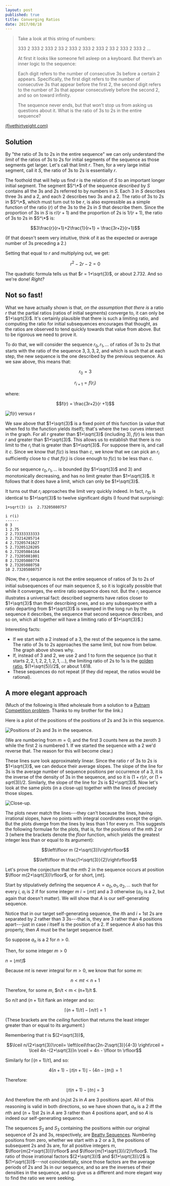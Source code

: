 ```yaml
---
layout: post
published: true
title: Converging Ratios
date: 2017/08/18
---
```


>Take a look at this string of numbers:
>
>333 2 333 2 333 2 33 2 333 2 333 2 333 2 33 2 333 2 333 2 …
>
>At first it looks like someone fell asleep on a keyboard. But there’s an inner logic to the sequence:
>
>Each digit refers to the number of consecutive 3s before a certain 2 appears. Specifically, the first digit refers to the number of consecutive 3s that appear before the first 2, the second digit refers to the number of 3s that appear consecutively before the second 2, and so on toward infinity.
>
>The sequence never ends, but that won’t stop us from asking us questions about it. What is the ratio of 3s to 2s in the entire sequence?

<!--more-->

[(fivethirtyeight.com)](https://fivethirtyeight.com/features/can-you-unravel-these-number-strings/)

## Solution

By "the ratio of $3$s to $2$s in the entire sequence" we can only understand the _limit_ of the ratios of $3$s to $2$s for initial segments of the sequence as those segments get larger.  Let's call that limit $r$. Then, for a very large initial segment, call it $S$, the ratio of $3$s to $2$s is essentially $r$.  

The foothold that will help us find $r$ is the relation of $S$ to an important longer initial segment. The segment $S^\*$ of the sequence _described_ by $S$ contains all the $3$s and $2$s referred to by numbers in $S$. Each $3$ in $S$ describes three $3$s and a $2$, and each $2$ describes two $3$s and a $2$.  The ratio of $3$s to $2$s in $S^\*$, which must turn out to be $r$, is also expressible as a simple function of the ratio ($r$) of the $3$s to the $2$s in $S$ that describe them. Since the proportion of $3$s in $S$ is $r/(r+1)$ and the proportion of $2$s is $1/(r+1)$, the ratio of $3$s to $2$s in $S^\*$ is:

$$3\frac{r}{r+1}+2\frac{1}{r+1} = \frac{3r+2}{r+1}$$

(If that doesn't seem very intuitive, think of it as the expected or average number of $3$s preceding a $2$.)

Setting that equal to $r$ and multiplying out, we get:

$$r^2 - 2r -2 = 0 $$

The quadratic formula tells us that $r = 1+\sqrt{3}$, or about $2.732$. And so we're done! _Right?_

## Not so fast!

What we have actually shown is that, _on the assumption that there is_ a ratio $r$ that the partial ratios (ratios of initial segments) converge to, it can only be $1+\sqrt{3}$. It's certainly plausible that there is such a limiting ratio, and computing the ratio for initial subsequences encourages that thought, as the ratios are observed to tend quickly towards that value from above. But to be rigorous we need to prove it.

To do that, we will consider the sequence $r_0,r_1,\ldots$ of ratios of $3$s to $2$s that starts with the ratio of the sequence $3,3,3,2$, and which is such that at each step, the new sequence is the one described by the previous sequence. As we saw above, this means that:

$$r_0 = 3$$

$$r_{i+1} = f(r_i)$$

where:

$$f(r) = \frac{3r+2}{r +1}$$

![f(r) versus r](/img/convergingratios.png)

We saw above that $1+\sqrt{3}$ is a fixed point of this function (a value that when fed to the function yields itself); that's where the two curves intersect in the graph. For all $r$ greater than $1+\sqrt{3}$ (including $3$), $f(r)$ is less than $r$ and greater than $1+\sqrt{3}$. This allows us to establish that there is no limit to the $r_i$ that is greater than $1+\sqrt{3}$. For suppose there is, and call it $c$. Since we know that $f(c)$ is less than $c$, we know that we can pick an $r_i$ sufficiently close to $c$ that $f(r_i)$ is close enough to $f(c)$ to be less than $c$. 

So our sequence $r_0, r_1,\ldots$ is bounded (by $1+\sqrt{3}$ and $3$) and monotonically decreasing, and has no limit greater than $1+\sqrt{3}$. It follows that it does have a limit, which can only be $1+\sqrt{3}$.  

It turns out that $r_i$ approaches the limit very quickly indeed. In fact, $r_{10}$ is identical to $1+\sqrt{3}$ to twelve significant digits (I found that surprising):

```
1+sqrt(3) is  2.73205080757

i r(i)
------
0 3
1 2.75
2 2.73333333333
3 2.73214285714
4 2.73205741627
5 2.73205128205
6 2.73205084164
7 2.73205081001
8 2.73205080774
9 2.73205080758
10 2.73205080757
```

(Now, the $r_i$ sequence is not the entire sequence of ratios of $3$s to $2$s of initial subsequences of our main sequence $S$, so it is logically possible that while it converges, the entire ratio sequence does not. But the $r_i$ sequence illustrates a universal fact: described segments have ratios closer to $1+\sqrt{3}$ than their describing ones, and so any subsequence with a ratio departing from $1+\sqrt{3}$ is swamped in the long run by the sequence it describes, the sequence that second sequence describes, and so on, which all together will have a limiting ratio of $1+\sqrt{3}$.)

Interesting facts:
- If we start with a $2$ instead of a $3$, the rest of the sequence is the same. The ratio of $3$s to $2$s approaches the same limit, but now from below.  The graph above shows why. 
- If, instead of $3$ and $2$, we use $2$ and $1$ to form the sequence (so that it starts $2,2,1,2,2,1,2,1,\ldots$), the limiting ratio of $2$s to $1$s is the [golden ratio](http://mathworld.wolfram.com/GoldenRatio.html), $(1+\sqrt{5})/2$, or about $1.618$.
- These sequences do not repeat (if they did repeat, the ratios would be rational).

## A more elegant approach

(Much of the following is lifted wholesale from a solution to a  [Putnam Competition problem](http://www-bcf.usc.edu/~lototsky/PiMuEp/Putnam1985-2000.pdf). Thanks to my brother for the link.)

Here is a plot of the positions of the positions of $2$s and $3$s in this sequence.

![Positions of 2s and 3s in the sequence.](/img/2sAnd3s.png)

(We are numbering from $m = 0$, and the first $3$ counts here as the zeroth $3$ while the first $2$ is numbered $1$. If we started the sequence with a $2$ we'd reverse that. The reason for this will become clear.)

These lines sure look approximately linear.  Since the ratio $r$ of $3$s to $2$s is $1+\sqrt{3}$, we can deduce their average slopes. The slope of the line for $3$s is the average number of sequence positions per occurrence of a $3$, it is the inverse of the density of $3$s in the sequence, and so it is $(1+r)/r$, or $(1+sqrt(3))/2$. Similarly, the slope of the line for $2$s is $2+\sqrt(3)$. Now let's look at the same plots (in a close-up) together with the lines of precisely those slopes.

![Close-up.](/img/RatiosCloseup.png)

The plots never match the lines---they can't because the lines, having irrational slopes, have no points with integral coordinates except the origin. But the plots diverge from the lines by less than $1$ for every $m$. This suggests the following formulae for the plots, that is, for the positions of the $m$th $2$ or $3$ (where the brackets denote the _floor_ function, which yields the greatest integer less than or equal to its argument):

$$\left\lfloor m (2+\sqrt{3})\right\rfloor$$

$$\left\lfloor m \frac{1+\sqrt{3}}{2}\right\rfloor$$

Let's prove the conjecture that the $m$th $2$ in the sequence occurs at position $\lfloor m(2+\sqrt{3})\rfloor$, or for short, $\lfloor mt \rfloor$.

Start by stipulatively defining the sequence $A=a_0,a_1,a_2,\ldots$ such that for every $i$, $a_i$ is $2$ if for some integer $m$ $i = \lfloor mt\rfloor$ and a $3$ otherwise ($a_0$ is a $2$, but again that doesn't matter). We will show that $A$ is our self-generating sequence. 

Notice that in our target self-generating sequence, the $i$th and $i+1$st $2$s are separated by $2$ rather than $3$ $3$s---that is, they are $3$ rather than $4$ positions apart---just in case $i$ itself is the position of a $2$. If sequence $A$ also has this property, then $A$ must be the target sequence itself.

So suppose $a_n$ is a $2$ for $n>0$.

Then, for some integer $m>0$

$n = \lfloor mt \rfloor$$

Because $mt$ is never integral for $m>0$, we know that for some $m$:

$$n < mt < n+1$$

Therefore, for some $m$, $n/t < m < (n+1)/t $.

So $n/t$ and $(n+1)/t$ flank an integer and so:

$$\lceil (n+1)/t \rceil - \lceil n/t \rceil = 1$$

(These brackets are the _ceiling_ function that returns the least integer greater than or equal to its argument.)

Remembering that $t$ is $(2+\sqrt{3})$,

$$\lceil n/(2+\sqrt{3})\rceil=
\left\lceil\frac{2n-2\sqrt{3}}{4-3} \right\rceil
= \lceil 4n -(2+\sqrt{3})n \rceil = 4n - \lfloor tn \rfloor$$

Similarly for $\lceil(n+1)/t\rceil$, and so:

$$4(n+1) - \lfloor t(n+1) \rfloor -  (4n - \lfloor tn \rfloor) = 1$$

Therefore:

$$\lfloor t(n+1) - \lfloor tn \rfloor = 3$$

And therefore the $n$th and $(n_1)$st $2$s in $A$ are $3$ positions apart. All of this reasoning is valid in both directions, so we have shown that $a_n$ is a $2$ iff the $n$th and $(n+1)$st $2$s in $A$ are $3$ rather than $4$ positions apart, and so $A$ is indeed our self-generating sequence.

The sequences $S_2$ and $S_3$ containing the positions within our original sequence of $2$s and $3$s, respectively, are [Beatty Sequences](http://mathworld.wolfram.com/BeattySequence.html). Numbering positions from zero, whether we start with a $2$ or a $3$, the positions of subsequent $2$s and $3$s are, for all positive integers $m$, $\lfloor{m(2+\sqrt{3})}\rfloor$ and $\lfloor{m(1+\sqrt{3})/2}\rfloor$. The ratio of those irrational factors $(2+\sqrt{3})$ and $(1+\sqrt{3})/2$ is $(1+\sqrt{3})$---not coincidentally, since those factors are the average periods of $2$s and $3$s in our sequence, and so are the inverses of their densities in the sequence, and so give us a different and more elegant way to find the ratio we were seeking.

<br>
